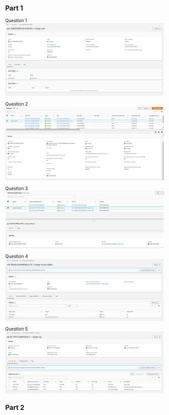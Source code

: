 ## Part 1

Question 1
![Question 1](question1.PNG)

Question 2
![Question 2](question2.PNG)

Question 3
![Question 3](question3.PNG)

Question 4
![Question 4](question4.PNG)

Question 5
![Question 5](question5.PNG)

## Part 2
